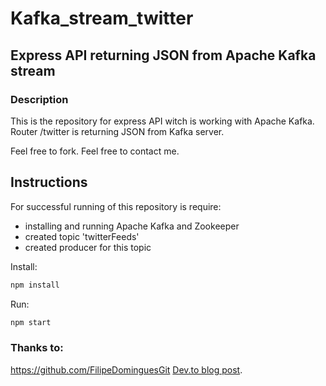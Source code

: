 # Kafka_stream_twitter
## Express API returning JSON from Apache Kafka stream

### Description
 
 This is the repository for express API witch is working with Apache Kafka. Router /twitter is returning JSON from Kafka server. 


 Feel free to fork. Feel free to contact me.

 ## Instructions
 
 
 For successful running of this repository is require:
 - installing and running Apache Kafka and Zookeeper
 - created topic 'twitterFeeds' 
 - created producer for this topic
 
 
 Install:
 ```bash
 npm install
 ```
 Run:
 ```bash
 npm start
 ```
 
 
### Thanks to:
https://github.com/FilipeDominguesGit
[Dev.to blog post](https://dev.to/filipedomingues/learning-nodejs-building-a-simple-express-api-part-i---project-setup).  